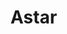# Astar
<title> PL
Algorytm A* jest algorytmem przeszukującym graf w celu znalezienia najkrótszej trasy między punktem początkowym a końcowym z uwzględnieniem kosztu przejścia między poszczególnymi węzłami.
Pliki txt. (1-28) zawierają rozpatrywane grafy, natomiast plik correct answers.txt zawiera prawidłowe odpowiedzi jakie algorytm powinien dać na wyjściu.
# ENG
A* algorithm is a searching algorithm that searches the shortest path between initial and final point considering the transition cost between nodes.
txt files 1-28 contain graphs, file correct answers.txt contain results which should be given on the output of algorithm.
